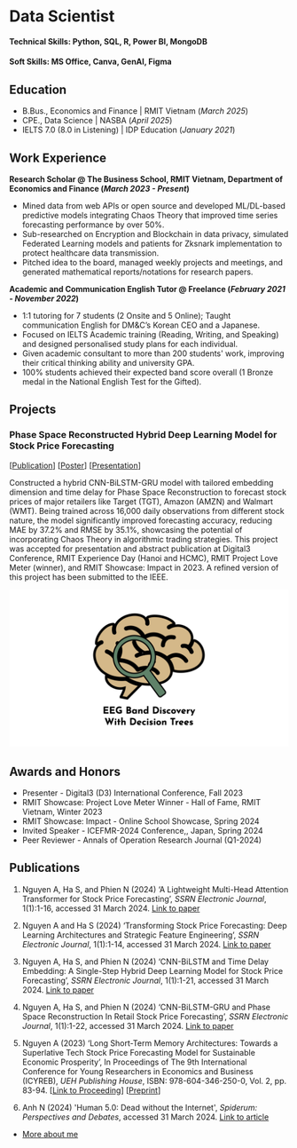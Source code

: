 # Data Scientist

#### Technical Skills: Python, SQL, R, Power BI, MongoDB
#### Soft Skills: MS Office, Canva, GenAI, Figma

## Education
- B.Bus., Economics and Finance | RMIT Vietnam (_March 2025_)								       		
- CPE., Data Science | NASBA  (_April 2025_)	 	
- IELTS 7.0 (8.0 in Listening) | IDP Education (_January 2021_)								       		
	
## Work Experience
**Research Scholar @ The Business School, RMIT Vietnam, Department of Economics and Finance (_March 2023 - Present_)**
- Mined data from web APIs or open source and developed ML/DL-based predictive models integrating Chaos Theory that improved time series forecasting performance by over 50%.
- Sub-researched on Encryption and Blockchain in data privacy, simulated Federated Learning models and patients for Zksnark implementation to protect healthcare data transmission.
- Pitched idea to the board, managed weekly projects and meetings, and generated mathematical reports/notations for research papers. 

**Academic and Communication English Tutor @ Freelance (_February 2021 - November 2022_)**
- 1:1 tutoring for 7 students  (2 Onsite and 5 Online); Taught communication English for DM&C’s Korean CEO and a Japanese.  
- Focused on IELTS Academic training (Reading, Writing, and Speaking) and designed personalised study plans for each individual.
- Given academic consultant to more than 200 students' work, improving their critical thinking ability and university GPA. 
- 100% students achieved their expected band score overall (1 Bronze medal in the National English Test for the Gifted).

## Projects
### Phase Space Reconstructed Hybrid Deep Learning Model for Stock Price Forecasting
[[Publication](https://dx.doi.org/10.2139/ssrn.4729759)] [[Poster](https://drive.google.com/file/d/17MK5haNZRQVOfrIkB0W8WmQ2xbV5spam/view)] [[Presentation](https://drive.google.com/file/d/1zX1CkDwcXVwKcjbFDhl0hmS6ljlWbj6G/view)]

Constructed a hybrid CNN-BiLSTM-GRU model with tailored embedding dimension and time delay for Phase Space Reconstruction to forecast stock prices of major retailers like Target (TGT), Amazon (AMZN) and Walmart (WMT). Being trained across 16,000 daily observations from different stock nature, the model significantly improved forecasting accuracy, reducing MAE by 37.2% and RMSE by 35.1%, showcasing the potential of incorporating Chaos Theory in algorithmic trading strategies. This project was accepted for presentation and abstract publication at Digital3 Conference, RMIT Experience Day (Hanoi and HCMC), RMIT Project Love Meter (winner), and RMIT Showcase: Impact in 2023. A refined version of this project has been submitted to the IEEE.


![EEG Band Discovery](/assets:img/eeg_band_discovery.jpeg)


## Awards and Honors
- Presenter - Digital3 (D3) International Conference, Fall 2023
- RMIT Showcase: Project Love Meter Winner - Hall of Fame, RMIT Vietnam, Winter 2023
- RMIT Showcase: Impact - Online School Showcase, Spring 2024
- Invited Speaker - ICEFMR-2024 Conference,, Japan, Spring 2024
- Peer Reviewer - Annals of Operation Research Journal (Q1-2024)


## Publications

1. Nguyen A, Ha S, and Phien N (2024) ‘A Lightweight Multi-Head Attention Transformer for Stock Price Forecasting’, _SSRN Electronic Journal_, 1(1):1-16, accessed 31 March 2024. [Link to paper](https://dx.doi.org/10.2139/ssrn.4729648)

2. Nguyen A and Ha S (2024) ‘Transforming Stock Price Forecasting: Deep Learning Architectures and Strategic Feature Engineering’, _SSRN Electronic Journal_, 1(1):1-14, accessed 31 March 2024. [Link to paper](https://dx.doi.org/10.2139/ssrn.4729146)

3. Nguyen A, Ha S, and Phien N (2024) ‘CNN-BiLSTM and Time Delay Embedding: A Single-Step Hybrid Deep Learning Model for Stock Price Forecasting’, _SSRN Electronic Journal_, 1(1):1-21, accessed 31 March 2024. [Link to paper](https://dx.doi.org/10.2139/ssrn.4729187)

4. Nguyen A, Ha S, and Phien N (2024) ‘CNN-BiLSTM-GRU and Phase Space Reconstruction In Retail Stock Price Forecasting’, _SSRN Electronic Journal_, 1(1):1-22, accessed 31 March 2024. [Link to paper](https://dx.doi.org/10.2139/ssrn.4729759)

5. Nguyen A (2023) ‘Long Short-Term Memory Architectures: Towards a Superlative Tech Stock Price Forecasting Model for Sustainable Economic Prosperity’, In Proceedings of The 9th International Conference for Young Researchers in Economics and Business (ICYREB), _UEH Publishing House_, 
ISBN: 978-604-346-250-0, Vol. 2, pp. 83-94. [[Link to Proceeding](https://drive.google.com/file/d/1XiUSEfra9VufPb-QYQs_l5Nc1UtGMXXd/view)] [[Preprint](https://www.researchgate.net/publication/376721876_Long_Short-Term_Memory_Architectures_Towards_a_Superlative_Tech_Stock_Price_Forecasting_Model_for_Sustainable_Economic_Prosperity)]

6. Anh N (2024) 'Human 5.0: Dead without the Internet', _Spiderum: Perspectives and Debates_, accessed 31 March 2024. [Link to article](https://spiderum.com/bai-dang/Con-Nguoi-50-Mat-mang-la-Mat-mang-jISIcBanfAMb)

- [More about me](https://linktr.ee/anhthescientist?utm_source=linktree_profile_share&ltsid=9745143c-51d0-4e08-9aeb-3b4ae5741f8f)
